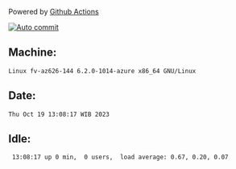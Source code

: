 Powered by [Github Actions](https://github.com/features/actions)

[![Auto commit](https://github.com/hiage/workstation/workflows/Auto%20commit/badge.svg)](https://github.com/hiage/workstation/actions?query=workflow%3A%22Auto+commit%22)

## Machine:
```
Linux fv-az626-144 6.2.0-1014-azure x86_64 GNU/Linux
```
## Date:
```
Thu Oct 19 13:08:17 WIB 2023
```
## Idle:
```
 13:08:17 up 0 min,  0 users,  load average: 0.67, 0.20, 0.07
```

